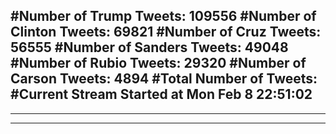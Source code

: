 #Number of Trump Tweets: 109556
#Number of Clinton Tweets: 69821
#Number of Cruz Tweets: 56555
#Number of Sanders Tweets: 49048
#Number of Rubio Tweets: 29320
#Number of Carson Tweets: 4894
#Total Number of Tweets:  
#Current Stream Started at Mon Feb  8 22:51:02
---
---
---
